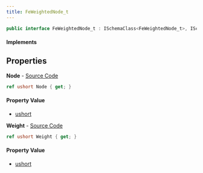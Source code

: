 ```yaml
---
title: FeWeightedNode_t
---
```


```csharp
public interface FeWeightedNode_t : ISchemaClass<FeWeightedNode_t>, ISchemaField, ISchemaClass, INativeHandle
```

#### Implements

## Properties

**Node** - [Source Code](https://github.com/swiftly-solution/swiftlys2/blob/main/managed/src/SwiftlyS2.Generated/Schemas/Interfaces/FeWeightedNode_t.cs#L16)

```csharp
ref ushort Node { get; }
```

#### Property Value

- [ushort](https://learn.microsoft.com/dotnet/api/system.uint16)

**Weight** - [Source Code](https://github.com/swiftly-solution/swiftlys2/blob/main/managed/src/SwiftlyS2.Generated/Schemas/Interfaces/FeWeightedNode_t.cs#L18)

```csharp
ref ushort Weight { get; }
```

#### Property Value

- [ushort](https://learn.microsoft.com/dotnet/api/system.uint16)

